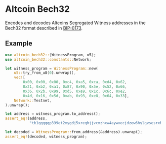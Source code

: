 # Altcoin Bech32

Encodes and decodes Altcoins Segregated Witness addresses in the Bech32 format described in [BIP-0173](https://github.com/bitcoin/bips/blob/master/bip-0173.mediawiki).

## Example

```rust
use altcoin_bech32::{WitnessProgram, u5};
use altcoin_bech32::constants::Network;

let witness_program = WitnessProgram::new(
    u5::try_from_u8(0).unwrap(),
    vec![
        0x00, 0x00, 0x00, 0xc4, 0xa5, 0xca, 0xd4, 0x62,
        0x21, 0xb2, 0xa1, 0x87, 0x90, 0x5e, 0x52, 0x66,
        0x36, 0x2b, 0x99, 0xd5, 0xe9, 0x1c, 0x6c, 0xe2,
        0x4d, 0x16, 0x5d, 0xab, 0x93, 0xe8, 0x64, 0x33],
    Network::Testnet,
).unwrap();

let address = witness_program.to_address();
assert_eq!(address,
           "tb1qqqqqp399et2xygdj5xreqhjjvcmzhxw4aywxecjdzew6hylgvsesrxh6hy".to_string());

let decoded = WitnessProgram::from_address(&address).unwrap();
assert_eq!(decoded, witness_program);
```
